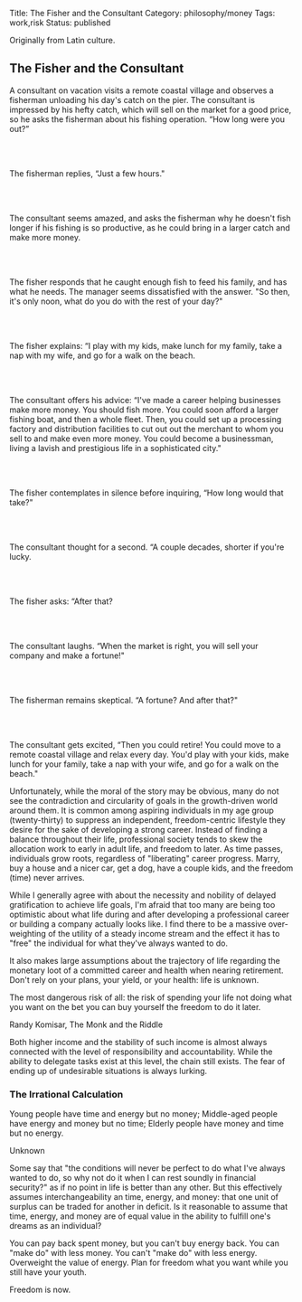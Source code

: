 Title: The Fisher and the Consultant
Category: philosophy/money
Tags: work,risk
Status: published

Originally from Latin culture.

## The Fisher and the Consultant

<div class="quote">

A consultant on vacation visits a remote coastal village and observes a fisherman unloading his day's catch on the pier. The consultant is impressed by his hefty catch, which will sell on the market for a good price, so he asks the fisherman about his fishing operation. “How long were you out?”

<br><br>

The fisherman replies, “Just a few hours."

<br><br>

The consultant seems amazed, and asks the fisherman why he doesn't fish longer if his fishing is so productive, as he could bring in a larger catch and make more money.

<br><br>

The fisher responds that he caught enough fish to feed his family, and has what he needs. The manager seems dissatisfied with the answer.  "So then, it's only noon, what do you do with the rest of your day?"

<br><br>

The fisher explains: “I play with my kids, make lunch for my family, take a nap with my wife, and go for a walk on the beach.

<br><br>

The consultant offers his advice: “I've made a career helping businesses make more money. You should fish more. You could soon afford a larger fishing boat, and then a whole fleet. Then, you could set up a processing factory and distribution facilities to cut out out the merchant to whom you sell to and make even more money. You could become a businessman, living a lavish and prestigious life in a sophisticated city."

<br><br>

The fisher contemplates in silence before inquiring, “How long would that take?"

<br><br>

The consultant thought for a second. “A couple decades, shorter if you're lucky.

<br><br>

The fisher asks: “After that?

<br><br>

The consultant laughs. “When the market is right, you will sell your company and make a fortune!"

<br><br>

The fisherman remains skeptical. “A fortune? And after that?"

<br><br>

The consultant gets excited, “Then you could retire! You could move to a remote coastal village and relax every day. You'd play with your kids, make lunch for your family, take a nap with your wife, and go for a walk on the beach."

</div>

Unfortunately, while the moral of the story may be obvious, many do not see the contradiction and circularity of goals in the growth-driven world around them. It is common among aspiring individuals in my age group (twenty-thirty) to suppress an independent, freedom-centric lifestyle they desire for the sake of developing a strong career. Instead of finding a balance throughout their life, professional society tends to skew the allocation work to early in adult life, and freedom to later. As time passes, individuals grow roots, regardless of "liberating" career progress. Marry, buy a house and a nicer car, get a dog, have a couple kids, and the freedom (time) never arrives.   

While I generally agree with about the necessity and nobility of delayed gratification to achieve life goals, I'm afraid that too many are being too optimistic about what life during and after developing a professional career or building a company actually looks like. I find there to be a massive over-weighting of the utility of a steady income stream and the effect it has to "free" the individual for what they've always wanted to do.

It also makes large assumptions about the trajectory of life regarding the monetary loot of a committed career and health when nearing retirement. Don't rely on your plans, your yield, or your health: life is unknown.

<div class="quote">
    <p class="content">The most dangerous risk of all: the risk of spending your life not doing what you want on the bet you can buy yourself the freedom to do it later.</p>
    <p class="annotation">Randy Komisar, The Monk and the Riddle</p>
</div>

Both higher income and the stability of such income is almost always connected with the level of responsibility and accountability. While the ability to delegate tasks exist at this level, the chain still exists. The fear of ending up of undesirable situations is always lurking.


### The Irrational Calculation

<div class="quote">
    <p class="content">
        Young people have time and energy but no money;
        Middle-aged people have energy and money but no time;
        Elderly people have money and time but no energy.
    </p>    
    <p class="annotation">
        Unknown
    </p>
</div>

Some say that "the conditions will never be perfect to do what I've always wanted to do, so why not do it when I can rest soundly in financial security?" as if no point in life is better than any other. But this effectively assumes interchangeability an time, energy, and money: that one unit of surplus can be traded for another in deficit. Is it reasonable to assume that time, energy, and money are of equal value in the ability to fulfill one's dreams as an individual?

You can pay back spent money, but you can't buy energy back. You can "make do" with less money. You can't "make do" with less energy. Overweight the value of energy. Plan for freedom what you want while you still have your youth.

Freedom is now.
